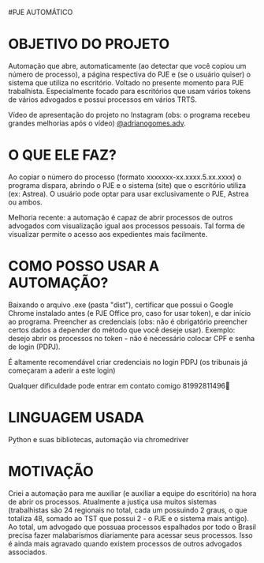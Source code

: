#PJE AUTOMÁTICO
# OBJETIVO DO PROJETO
Automação que abre, automaticamente (ao detectar que você copiou um número de processo), a página respectiva do PJE e (se o usuário quiser) o sistema que utiliza no escritório. Voltado no presente momento para PJE trabalhista. Especialmente focado para escritórios que usam vários tokens de vários advogados e possui processos em vários TRTS.

Vídeo de apresentação do projeto no Instagram (obs: o programa recebeu grandes melhorias após o vídeo) [@adrianogomes.adv](https://instagram.com/adrianogomes.adv).

# O QUE ELE FAZ?

Ao copiar o número do processo (formato xxxxxxx-xx.xxxx.5.xx.xxxx) o programa dispara, abrindo o PJE e o sistema (site) que o escritório utiliza (ex: Astrea). O usuário pode optar para usar exclusivamente o PJE, Astrea ou ambos.

Melhoria recente: a automação é capaz de abrir processos de outros advogados com visualização igual aos processos pessoais. Tal forma de visualizar permite o acesso aos expedientes mais facilmente.

# COMO POSSO USAR A AUTOMAÇÃO?
Baixando o arquivo .exe (pasta "dist"), certificar que possui o Google Chrome instalado antes (e PJE Office pro, caso for usar token), e dar início ao programa. Preencher as credenciais (obs: não é obrigatório preencher certos dados a depender do método que você deseje usar). Exemplo: desejo abrir os processos no token - não é necessário colocar CPF e senha de login (PDPJ).

É altamente recomendável criar credenciais no login PDPJ (os tribunais já começaram a aderir a este login)

Qualquer dificuldade pode entrar em contato comigo 81992811496📲

# LINGUAGEM USADA
Python e suas bibliotecas, automação via chromedriver

# MOTIVAÇÃO
Criei a automação para me auxiliar (e auxiliar a equipe do escritório) na hora de abrir os processos. Atualmente a justiça usa muitos sistemas (trabalhistas são 24 regionais no total, cada um possuindo 2 graus, o que totaliza 48, somado ao TST que possui 2 - o PJE e o sistema mais antigo). Ao total, um advogado que possuaa processos espalhados por todo o Brasil precisa fazer malabarismos diariamente para acessar seus processos. Isso é ainda mais agravado quando existem processos de outros advogados associados.





